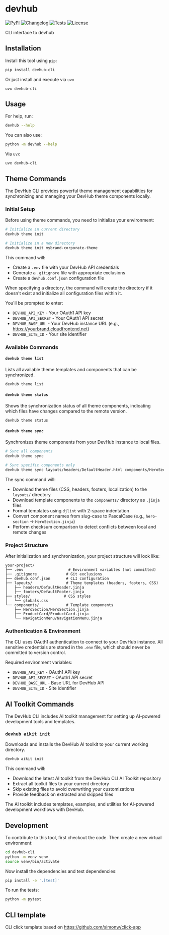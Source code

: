 # devhub

[![PyPI](https://img.shields.io/pypi/v/devhub.svg)](https://pypi.org/project/devhub-cli/)
[![Changelog](https://img.shields.io/github/v/release/devhub/devhub-cli?include_prereleases&label=changelog)](https://github.com/devhub/devhub-cli/releases)
[![Tests](https://github.com/devhub/devhub-cli/actions/workflows/test.yml/badge.svg)](https://github.com/devhub/devhub-cli/actions/workflows/test.yml)
[![License](https://img.shields.io/badge/license-Apache%202.0-blue.svg)](https://github.com/devhub/devhub-cli/blob/master/LICENSE)

CLI interface to devhub

## Installation

Install this tool using `pip`:
```bash
pip install devhub-cli
```

Or just install and execute via `uvx`

```
uvx devhub-cli
```

## Usage

For help, run:
```bash
devhub --help
```
You can also use:
```bash
python -m devhub --help
```

Via `uvx`
```
uvx devhub-cli
```

## Theme Commands

The DevHub CLI provides powerful theme management capabilities for synchronizing and managing your DevHub theme components locally.

### Initial Setup

Before using theme commands, you need to initialize your environment:

```bash
# Initialize in current directory
devhub theme init

# Initialize in a new directory
devhub theme init mybrand-corporate-theme
```

This command will:
- Create a `.env` file with your DevHub API credentials
- Generate a `.gitignore` file with appropriate exclusions
- Create a `devhub.conf.json` configuration file

When specifying a directory, the command will create the directory if it doesn't exist and initialize all configuration files within it.

You'll be prompted to enter:
- `DEVHUB_API_KEY` - Your OAuth1 API key
- `DEVHUB_API_SECRET` - Your OAuth1 API secret  
- `DEVHUB_BASE_URL` - Your DevHub instance URL (e.g., https://yourbrand.cloudfrontend.net)
- `DEVHUB_SITE_ID` - Your site identifier

### Available Commands

#### `devhub theme list`
Lists all available theme templates and components that can be synchronized.

```bash
devhub theme list
```

#### `devhub theme status`
Shows the synchronization status of all theme components, indicating which files have changes compared to the remote version.

```bash
devhub theme status
```

#### `devhub theme sync`
Synchronizes theme components from your DevHub instance to local files.

```bash
# Sync all components
devhub theme sync

# Sync specific components only
devhub theme sync layouts/headers/DefaultHeader.html components/HeroSection/HeroSection.jinja
```

The sync command will:
- Download theme files (CSS, headers, footers, localization) to the `layouts/` directory
- Download template components to the `components/` directory as `.jinja` files
- Format templates using `djlint` with 2-space indentation
- Convert component names from slug-case to PascalCase (e.g., `hero-section` → `HeroSection.jinja`)
- Perform checksum comparison to detect conflicts between local and remote changes

### Project Structure

After initialization and synchronization, your project structure will look like:

```
your-project/
├── .env                    # Environment variables (not committed)
├── .gitignore             # Git exclusions
├── devhub.conf.json       # CLI configuration
├── layouts/               # Theme templates (headers, footers, CSS)
│   ├── headers/DefaultHeader.jinja
│   ├── footers/DefaultFooter.jinja
├── styles/               # CSS styles
│   └── globals.css
└── components/            # Template components
    ├── HeroSection/HeroSection.jinja
    ├── ProductCard/ProductCard.jinja
    └── NavigationMenu/NavigationMenu.jinja
```

### Authentication & Environment

The CLI uses OAuth1 authentication to connect to your DevHub instance. All sensitive credentials are stored in the `.env` file, which should never be committed to version control.

Required environment variables:
- `DEVHUB_API_KEY` - OAuth1 API key
- `DEVHUB_API_SECRET` - OAuth1 API secret
- `DEVHUB_BASE_URL` - Base URL for DevHub API
- `DEVHUB_SITE_ID` - Site identifier

## AI Toolkit Commands

The DevHub CLI includes AI toolkit management for setting up AI-powered development tools and templates.

### `devhub aikit init`

Downloads and installs the DevHub AI toolkit to your current working directory.

```bash
devhub aikit init
```

This command will:
- Download the latest AI toolkit from the DevHub CLI AI Toolkit repository
- Extract all toolkit files to your current directory
- Skip existing files to avoid overwriting your customizations
- Provide feedback on extracted and skipped files

The AI toolkit includes templates, examples, and utilities for AI-powered development workflows with DevHub.

## Development

To contribute to this tool, first checkout the code. Then create a new virtual environment:
```bash
cd devhub-cli
python -m venv venv
source venv/bin/activate
```
Now install the dependencies and test dependencies:
```bash
pip install -e '.[test]'
```
To run the tests:
```bash
python -m pytest
```

## CLI template

CLI click template based on https://github.com/simonw/click-app
